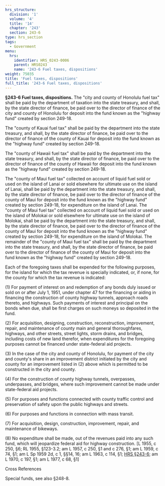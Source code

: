 ```yaml
---
hrs_structure:
  division: '1'
  volume: '4'
  title: '14'
  chapter: '243'
  section: 243-6
type: hrs_section
tags:
  - Government
menu:
  hrs:
    identifier: HRS_0243-0006
    parent: HRS0243
    name: '243-6 Fuel taxes, dispositions'
weight: 75035
title: 'Fuel taxes, dispositions'
full_title: '243-6 Fuel taxes, dispositions'
---
```

**§243-6 Fuel taxes, dispositions.** The "city and county of Honolulu fuel tax" shall be paid by the department of taxation into the state treasury, and shall, by the state director of finance, be paid over to the director of finance of the city and county of Honolulu for deposit into the fund known as the "highway fund" created by section 249-18.

The "county of Kauai fuel tax" shall be paid by the department into the state treasury, and shall, by the state director of finance, be paid over to the director of finance of the county of Kauai for deposit into the fund known as the "highway fund" created by section 249-18.

The "county of Hawaii fuel tax" shall be paid by the department into the state treasury, and shall, by the state director of finance, be paid over to the director of finance of the county of Hawaii for deposit into the fund known as the "highway fund" created by section 249-18.

The "county of Maui fuel tax" collected on account of liquid fuel sold or used on the island of Lanai or sold elsewhere for ultimate use on the island of Lanai, shall be paid by the department into the state treasury, and shall, by the state director of finance, be paid over to the director of finance of the county of Maui for deposit into the fund known as the "highway fund" created by section 249-18, for expenditure on the island of Lanai. The "county of Maui fuel tax" collected on account of liquid fuel sold or used on the island of Molokai or sold elsewhere for ultimate use on the island of Molokai, shall be paid by the department into the state treasury, and shall, by the state director of finance, be paid over to the director of finance of the county of Maui for deposit into the fund known as the "highway fund" created by section 249-18, for expenditure on the island of Molokai. The remainder of the "county of Maui fuel tax" shall be paid by the department into the state treasury, and shall, by the state director of finance, be paid over to the director of finance of the county of Maui for deposit into the fund known as the "highway fund" created by section 249-18.

Each of the foregoing taxes shall be expended for the following purposes, for the island for which the tax revenue is specially indicated, or, if none, for the county for which the tax revenue is indicated:

(1) For payment of interest on and redemption of any bonds duly issued or sold on or after July 1, 1951, under chapter 47 for the financing or aiding in financing the construction of county highway tunnels, approach roads thereto, and highways. Such payments of interest and principal on the bonds when due, shall be first charges on such moneys so deposited in the fund.

(2) For acquisition, designing, construction, reconstruction, improvement, repair, and maintenance of county main and general thoroughfares, highways, and other streets, street lights, storm drains, and bridges, including costs of new land therefor, when expenditures for the foregoing purposes cannot be financed under state-federal aid projects.

(3) In the case of the city and county of Honolulu, for payment of the city and county's share in an improvement district initiated by the city and county for an improvement listed in (2) above which is permitted to be constructed in the city and county.

(4) For the construction of county highway tunnels, overpasses, underpasses, and bridges, where such improvement cannot be made under state-federal aid projects.

(5) For purposes and functions connected with county traffic control and preservation of safety upon the public highways and streets.

(6) For purposes and functions in connection with mass transit.

(7) For acquisition, design, construction, improvement, repair, and maintenance of bikeways.

(8) No expenditure shall be made, out of the revenues paid into any such fund, which will jeopardize federal aid for highway construction. [L 1955, c 250, §6; RL 1955, §123-3.2; am L 1957, c 250, §1 and c 276, §1; am L 1959, c 74, §1; am L Sp 1959 2d, c 1, §§14, 16; am L 1963, c 114, §1; [HRS §243-6](/title-14/chapter-243/section-243-6/); am L 1970, c 197, §1; am L 1977, c 68, §1]

Cross References

Special funds, see also §248-8.